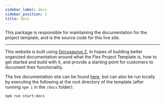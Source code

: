 ```yaml
---
sidebar_label: docs
sidebar_position: 2
title: docs
---
```


This package is responsible for maintaining the documentation for the project template, and is the source code for this live site.

---

This website is built using [Docusaurus 2](https://docusaurus.io/), in hopes of building better organized documentation around what the Flex Project Template is, how to get started and build with it, and provide a starting point for customers to document their functionality.

The live documentation site can be found [here](https://twilio-professional-services.github.io/flex-project-template/), but can also be run locally by executing the following at the root directory of the template (after running `npm i` in the `/docs` folder):

```
npm run start:docs
```
